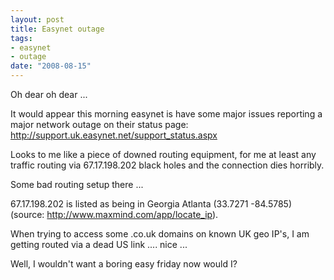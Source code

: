 ```yaml
--- 
layout: post
title: Easynet outage
tags: 
- easynet
- outage
date: "2008-08-15"
---
```

Oh dear oh dear ...

It would appear this morning easynet is have some major issues reporting a major network outage on their status page: <a href="http://support.uk.easynet.net/support_status.aspx">http://support.uk.easynet.net/support_status.aspx</a>

Looks to me like a piece of downed routing equipment, for me at least any traffic routing via 67.17.198.202 black holes and the connection dies horribly.

Some bad routing setup there ... 

67.17.198.202 is listed as being in Georgia Atlanta (33.7271 -84.5785) (source: <a href="http://www.maxmind.com/app/locate_ip">http://www.maxmind.com/app/locate_ip</a>).

When trying to access some .co.uk domains on known UK geo IP's, I am getting routed via a dead US link .... nice ...

Well, I wouldn't want a boring easy friday now would I?

